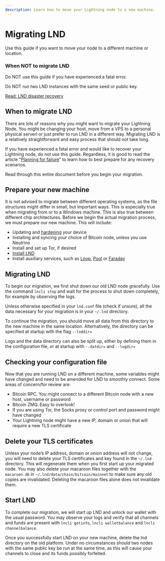 ```yaml
---
description: Learn how to move your Lightning node to a new machine.
---
```


# Migrating LND

Use this guide if you want to move your node to a different machine or location.

### When NOT to migrate LND

Do NOT use this guide if you have experienced a fatal error.

Do NOT run two LND instances with the same seed or public key.

[Read: LND disaster recovery](disaster-recovery.md)

## When to migrate LND

There are lots of reasons why you might want to migrate your Lightning Node. You might be changing your host, move from a VPS to a personal physical serverl or just prefer to run LND in a different way. Migrating LND is a relatively straightforward and easy process that should not take long.

If you have experienced a fatal error and would like to recover your Lightning node, do not use this guide. Regardless, it is good to read the article “[Planning for failure](recovery-planning-for-failure.md)” to learn how to best prepare for any recovery scenarios.

Read through this entire document before you begin your migration.

## Prepare your new machine

It is not advised to migrate between different operating systems, as the file structures might differ in small, but important ways. This is especially true when migrating from or to a Windows machine. This is also true between different chip architectures. Before we begin the actual migration process, we must prepare our new machine. This will include:

* Updating and [hardening](secure-your-lightning-network-node.md) your device
* Installing and syncing your choice of Bitcoin node, unless you use Neutrino
* Install and set up Tor, if desired
* [Install LND](get-started-with-lnd.md)
* Install auxiliary services, such as [Loop](../loop/), [Pool](../pool/) or [Faraday](../faraday/)

## Migrating LND

To begin our migration, we first shut down our old LND node gracefully. Use the command `lncli stop` and wait for the process to shut down completely, for example by observing the logs.

Unless otherwise specified in your `lnd.conf` file \(check if unsure\), all the data necessary for your migration is in your `~/.lnd` directory.

To continue the migration, you should move all data from this directory to the new machine in the same location. Alternatively, the directory can be specified at startup with the flag `--lnddir=`

Logs and the data directory can also be split up, either by defining them in the configuration file, or at startup with `--datdir=` and `--logdir=`

## Checking your configuration file

Now that you are running LND on a different machine, some variables might have changed and need to be amended for LND to smoothly connect. Some areas of concern/for review are:

* Bitcoin RPC. You might connect to a different Bitcoin node with a new host, username or password
* Bitcoin ZMQ. Easy to overlook!
* If you are using Tor, the Socks proxy or control port and password might have changed
* Your Lightning node might have a new IP, domain or onion that will require a new TLS certificate

## Delete your TLS certificates

Unless your node’s IP address, domain or onion address will not change, you will need to delete your TLS certificates and key found in the `~/.lnd` directory. This will regenerate them when you first start up your migrated node. You may also delete your macaroon files together with the `macaroon.db` in `~/.lnd/data/chain/bitcoin/mainnet` to make sure any old copies are invalidated. Deleting the macaroon files alone does not invalidate them.

## Start LND

To complete our migration, we will start up LND and unlock our wallet with the usual password. You may observe your logs and verify that all channels and funds are present with `lncli getinfo`, `lncli walletbalance` and `lncli channelbalance`.

Once you successfully start LND on your new machine, delete the lnd directory on the old platform. Under no circumstances should two nodes with the same public key be run at the same time, as this will cause your channels to close and its funds possibly forfeited.

